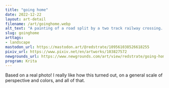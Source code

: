 ```yaml
---
title: "going home"
date: 2022-12-22
layout: art-detail
filename: /art/goinghome.webp
alt_text: "A painting of a road split by a two track railway crossing. there are numerous power lines, cables and road signs littering the roadside. there is a sidewalk visible in part of the frame, but no one is on it. there are visible cars and non-descript buildings in the distance."
slug: goinghome
arttags:
- landscape
mastodon_url: https://mastodon.art/@redstrate/109561038526618255
pixiv_url: https://www.pixiv.net/en/artworks/103827572
newgrounds_url: https://www.newgrounds.com/art/view/redstrate/going-home
program: Krita
---
```

Based on a real photo! I really like how this turned out, on a general scale of perspective and colors, and all of that.
